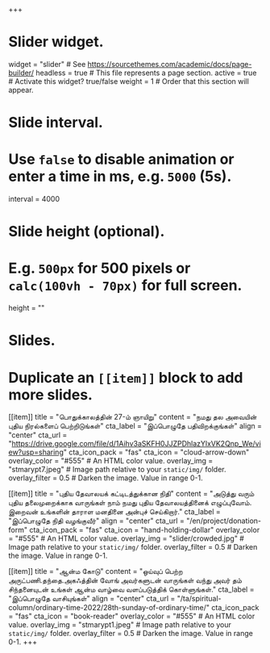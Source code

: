+++
# Slider widget.
widget = "slider"  # See https://sourcethemes.com/academic/docs/page-builder/
headless = true  # This file represents a page section.
active = true  # Activate this widget? true/false
weight = 1  # Order that this section will appear.

# Slide interval.
# Use `false` to disable animation or enter a time in ms, e.g. `5000` (5s).
interval = 4000

# Slide height (optional).
# E.g. `500px` for 500 pixels or `calc(100vh - 70px)` for full screen.
height = ""

# Slides.
# Duplicate an `[[item]]` block to add more slides.

[[item]]
  title = "பொதுக்காலத்தின் 27-ம் ஞாயிறு"
  content = "நமது தல அவையின் புதிய நிரல்களைப் பெற்றிடுங்கள்"
  cta_label = "இப்பொழுதே பதிவிறக்குங்கள்"
  align = "center"
  cta_url = "https://drive.google.com/file/d/1Aihv3aSKFH0JJZPDhlazYlxVK2Qnp_We/view?usp=sharing"
  cta_icon_pack = "fas"
  cta_icon = "cloud-arrow-down"
  overlay_color = "#555"  # An HTML color value.
  overlay_img = "stmarypt7.jpeg"  # Image path relative to your `static/img/` folder.
  overlay_filter = 0.5  # Darken the image. Value in range 0-1.

[[item]]
  title = "புதிய தேவாலயக் கட்டிடத்துக்கான நிதி"
  content = "அடுத்து வரும் புதிய தலைமுறைக்காக வாருங்கள் நாம் நமது புதிய தேவாலயத்தினைக் எழுப்புவோம். இறைவன் உங்களின் தாராள மனதினை அன்புச் செய்கிறார்."
  cta_label = "இப்பொழுதே நிதி வழங்குவீர்"
  align = "center"
  cta_url = "/en/project/donation-form"
  cta_icon_pack = "fas"
  cta_icon = "hand-holding-dollar"
  overlay_color = "#555"  # An HTML color value.
  overlay_img = "slider/crowded.jpg"  # Image path relative to your `static/img/` folder.
  overlay_filter = 0.5  # Darken the image. Value in range 0-1.

[[item]]
  title = "ஆன்ம கோடு"
  content = "ஒய்வுப் பெற்ற அருட்பணி.தந்தை.அகஃத்தின் வோங் அவர்களுடன் வாருங்கள் வந்து அவர் தம் சிந்தனையுடன் உங்கள் ஆன்ம வாழ்வை வளப்படுத்திக் கொள்ளுங்கள்."
  cta_label = "இப்பொழுதே வாசியுங்கள்"
  align = "center"
  cta_url = "/ta/spiritual-column/ordinary-time-2022/28th-sunday-of-ordinary-time/"
  cta_icon_pack = "fas"
  cta_icon = "book-reader"
  overlay_color = "#555"  # An HTML color value.
  overlay_img = "stmarypt1.jpeg"  # Image path relative to your `static/img/` folder.
  overlay_filter = 0.5  # Darken the image. Value in range 0-1.
+++
